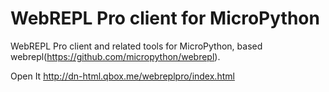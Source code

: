 # WebREPL Pro client for MicroPython
WebREPL Pro client and related tools for MicroPython, based webrepl(https://github.com/micropython/webrepl).

Open It http://dn-html.qbox.me/webreplpro/index.html
